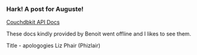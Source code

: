 ### Hark! A post for Auguste!

[Couchdbkit API Docs](/couchdbkit-api-docs/couchdbkit-module.html)

These docs kindly provided by Benoit went offline and I likes to see them. 

Title - apologogies Liz Phair (Phizlair)
